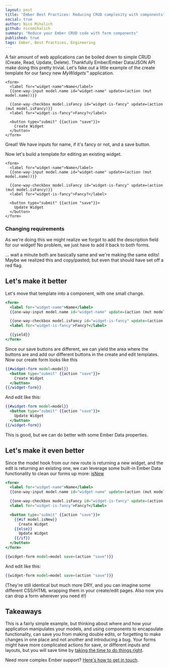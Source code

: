 ```yaml
---
layout: post
title: "Ember Best Practices: Reducing CRUD complexity with components"
social: true
author: Nico Mihalich
github: nicomihalich
summary: "Reduce your Ember CRUD code with form components"
published: true
tags: Ember, Best Practices, Engineering
---
```


A fair amount of web applications can be boiled down to simple CRUD (Create, Read, Update, Delete).  Thankfully Ember/Ember Data/JSON API make doing this pretty trivial.  Let's fake out a little example of the create template for our fancy new *MyWidgets™* application.

```
<form>
  <label for="widget-name">Name</label>
  {{one-way-input model.name id="widget-name" update=(action (mut model.name))}}

  {{one-way-checkbox model.isFancy id="widget-is-fancy" update=(action (mut model.isFancy)}}
  <label for="widget-is-fancy">Fancy?</label>

  <button type="submit" {{action "save"}}>
    Create Widget
  </button>
</form>
```

Great! We have inputs for name, if it's fancy or not, and a save button.


Now let's build a template for editing an existing widget.

```
<form>
  <label for="widget-name">Name</label>
  {{one-way-input model.name id="widget-name" update=(action (mut model.name))}}

  {{one-way-checkbox model.isFancy id="widget-is-fancy" update=(action (mut model.isFancy)}}
  <label for="widget-is-fancy">Fancy?</label>

  <button type="submit" {{action "save"}}>
    Update Widget
  </button>
</form>
```

### Changing requirements

As we're doing this we might realize we forgot to add the description field for our widget! No problem, we just have to add it back to both forms.

... wait a minute both are basically same and we're making the same edits! Maybe we realized this and copy/pasted; but even that should have set off a red flag.

## Let's make it better

Let's move that template into a component, with one small change.

```handlebars
<form>
  <label for="widget-name">Name</label>
  {{one-way-input model.name id="widget-name" update=(action (mut model.name))}}

  {{one-way-checkbox model.isFancy id="widget-is-fancy" update=(action (mut model.isFancy)}}
  <label for="widget-is-fancy">Fancy?</label>

  {{yield}}
</form>
```

Since our save buttons are different, we can yield the area where the buttons are and add our different buttons in the create and edit templates.  Now our create form looks like this

```handlebars
{{#widget-form model=model}}
  <button type="submit" {{action "save"}}>
    Create Widget
  </button>
{{/widget-form}}
```

And edit like this:

```handlebars
{{#widget-form model=model}}
  <button type="submit" {{action "save"}}>
    Update Widget
  </button>
{{/widget-form}}
```

This is good, but we can do better with some Ember Data properties.

## Let's make it even better

Since the model hook from our new route is returning a new widget, and the edit is returning an existing one, we can leverage some built-in Ember Data functionality to clean our forms up more: [isNew](https://www.emberjs.com/api/data/classes/DS.Model.html#property_isNew)

```handlebars
<form>
  <label for="widget-name">Name</label>
  {{one-way-input model.name id="widget-name" update=(action (mut model.name))}}

  {{one-way-checkbox model.isFancy id="widget-is-fancy" update=(action (mut model.isFancy)}}
  <label for="widget-is-fancy">Fancy?</label>

  <button type="submit" {{action "save"}}>
    {{#if model.isNew}}
      Create Widget
    {{else}}
      Update Widget
    {{/if}}
  </button>
</form>
```

```handlebars
{{widget-form model=model save=(action "save")}}
```

And edit like this:

```handlebars
{{widget-form model=model save=(action "save")}}
```

(They're still identical but much more DRY, and you can imagine some different CSS/HTML wrapping them in your create/edit pages.  Also now you can drop a form wherever you need it!)

## Takeaways

This is a fairly simple example, but thinking about where and how your application manipulates your models, and using components to encapsulate functionality, can save you from making double edits, or forgetting to make changes in one place and not another and introducing a bug.  Your forms might have more complicated actions for save, or different inputs and layouts, but you will save time by [taking the time to do things right](https://xkcd.com/1691/).

Need more complex Ember support? [Here's how to get in touch](https://dockyard.com/contact/hire-us). 
